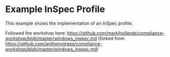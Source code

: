 # Example InSpec Profile

This example shows the implementation of an InSpec profile.

Followed the workshop here: https://github.com/markjhollands/compliance-workshop/blob/master/windows_inspec.md (forked from https://github.com/anthonygrees/compliance-workshop/blob/master/windows_inspec.md)